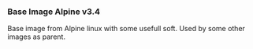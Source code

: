 ### Base Image Alpine v3.4
Base image from Alpine linux with some usefull soft. Used by some other images as parent.
